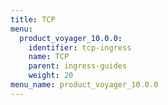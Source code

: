 ```yaml
---
title: TCP
menu:
  product_voyager_10.0.0:
    identifier: tcp-ingress
    name: TCP
    parent: ingress-guides
    weight: 20
menu_name: product_voyager_10.0.0
---
```

